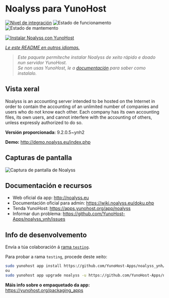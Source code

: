 <!--
NOTA: Este README foi creado automáticamente por <https://github.com/YunoHost/apps/tree/master/tools/readme_generator>
NON debe editarse manualmente.
-->

# Noalyss para YunoHost

[![Nivel de integración](https://dash.yunohost.org/integration/noalyss.svg)](https://ci-apps.yunohost.org/ci/apps/noalyss/) ![Estado de funcionamento](https://ci-apps.yunohost.org/ci/badges/noalyss.status.svg) ![Estado de mantemento](https://ci-apps.yunohost.org/ci/badges/noalyss.maintain.svg)

[![Instalar Noalyss con YunoHost](https://install-app.yunohost.org/install-with-yunohost.svg)](https://install-app.yunohost.org/?app=noalyss)

*[Le este README en outros idiomas.](./ALL_README.md)*

> *Este paquete permíteche instalar Noalyss de xeito rápido e doado nun servidor YunoHost.*  
> *Se non usas YunoHost, le a [documentación](https://yunohost.org/install) para saber como instalalo.*

## Vista xeral

Noalyss is an accounting server intended to be hosted on the Internet in order to contain the accounting of an unlimited number of companies and users who do not know each other. Each company has its own accounting files, its own users, and cannot interfere with the accounting of others, unless expressly authorized to do so.

**Versión proporcionada:** 9.2.0.5~ynh2

**Demo:** <http://demo.noalyss.eu/index.php>

## Capturas de pantalla

![Captura de pantalla de Noalyss](./doc/screenshots/Sélection_099_0.png)

## Documentación e recursos

- Web oficial da app: <http://noalyss.eu>
- Documentación oficial para admin: <https://wiki.noalyss.eu/doku.php>
- Tenda YunoHost: <https://apps.yunohost.org/app/noalyss>
- Informar dun problema: <https://github.com/YunoHost-Apps/noalyss_ynh/issues>

## Info de desenvolvemento

Envía a túa colaboración á [rama `testing`](https://github.com/YunoHost-Apps/noalyss_ynh/tree/testing).

Para probar a rama `testing`, procede deste xeito:

```bash
sudo yunohost app install https://github.com/YunoHost-Apps/noalyss_ynh/tree/testing --debug
ou
sudo yunohost app upgrade noalyss -u https://github.com/YunoHost-Apps/noalyss_ynh/tree/testing --debug
```

**Máis info sobre o empaquetado da app:** <https://yunohost.org/packaging_apps>
